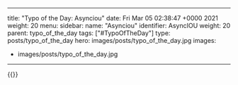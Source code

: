 
---
title: "Typo of the Day: Asynciou"
date: Fri Mar 05 02:38:47 +0000 2021
weight: 20
menu:
  sidebar:
    name: "Asynciou"
    identifier: AsyncIOU
    weight: 20
    parent: typo_of_the_day
tags: ["#TypoOfTheDay"]
type: posts/typo_of_the_day
hero: images/posts/typo_of_the_day.jpg
images:
- images/posts/typo_of_the_day.jpg
---


{{<x user="mariatta" id="1367665866075111425">}}

